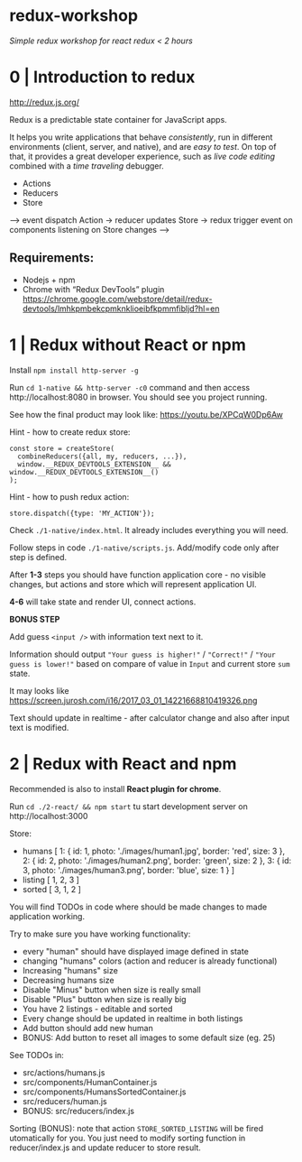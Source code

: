 # redux-workshop

*Simple redux workshop for react redux < 2 hours*


# 0 | Introduction to redux

http://redux.js.org/

Redux is a predictable state container for JavaScript apps.

It helps you write applications that behave *consistently*, run in different environments (client, server, and native), and are *easy to test*.
On top of that, it provides a great developer experience, such as *live code editing* combined with a *time traveling* debugger.

* Actions
* Reducers
* Store

--> event dispatch Action -> reducer updates Store -> redux trigger event on components listening on Store changes -->

## Requirements:

- Nodejs + npm
- Chrome with “Redux DevTools” plugin https://chrome.google.com/webstore/detail/redux-devtools/lmhkpmbekcpmknklioeibfkpmmfibljd?hl=en

# 1 | Redux without React or npm

Install `npm install http-server -g`

Run `cd 1-native && http-server -c0` command and then access http://localhost:8080 in browser. You should see you project running.

See how the final product may look like: https://youtu.be/XPCqW0Dp6Aw

Hint - how to create redux store:

```
const store = createStore(
  combineReducers({all, my, reducers, ...}),
  window.__REDUX_DEVTOOLS_EXTENSION__ && window.__REDUX_DEVTOOLS_EXTENSION__()
);
 ```

Hint - how to push redux action:

```
store.dispatch({type: 'MY_ACTION'});
```

Check `./1-native/index.html`. It already includes everything you will need.

Follow steps in code `./1-native/scripts.js`. Add/modify code only after step is defined.

After **1-3** steps you should have function application core - no visible changes, but actions and store which will represent application UI.

**4-6** will take state and render UI, connect actions.

**BONUS STEP**

Add guess `<input />` with information text next to it.

Information should output `"Your guess is higher!"` / `"Correct!"` / `"Your guess is lower!"` based on compare of value in `Input` and current store `sum` state.

It may looks like https://screen.jurosh.com/i16/2017_03_01_14221668810419326.png

Text should update in realtime - after calculator change and also after input text is modified.

# 2 | Redux with React and npm

Recommended is also to install **React plugin for chrome**.

Run `cd ./2-react/ && npm start` tu start development server on http://localhost:3000

Store:
  - humans [
      1: {
        id: 1,
        photo: './images/human1.jpg',
        border: 'red',
        size: 3
      },
      2: {
        id: 2,
        photo: './images/human2.png',
        border: 'green',
        size: 2
      },
      3: {
        id: 3,
        photo: './images/human3.png',
        border: 'blue',
        size: 1
      }
  ]
  - listing [ 1, 2, 3 ]
  - sorted [ 3, 1, 2 ]

You will find TODOs in code where should be made changes to made application working.

Try to make sure you have working functionality:

- every "human" should have displayed image defined in state
- changing "humans" colors (action and reducer is already functional)
- Increasing "humans" size
- Decreasing humans size
- Disable "Minus" button when size is really small
- Disable "Plus" button when size is really big
- You have 2 listings - editable and sorted
- Every change should be updated in realtime in both listings
- Add button should add new human
- BONUS: Add button to reset all images to some default size (eg. 25)

See TODOs in:

- src/actions/humans.js
- src/components/HumanContainer.js
- src/components/HumansSortedContainer.js
- src/reducers/human.js
- BONUS: src/reducers/index.js

Sorting (BONUS): note that action `STORE_SORTED_LISTING` will be fired  utomatically for you. You just need to modify sorting function in reducer/index.js
and update reducer to store result.